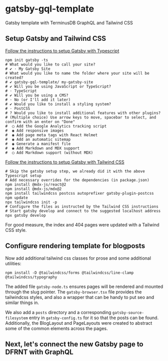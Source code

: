 # gatsby-gql-template
Gatsby template with TerminusDB GraphQL and Tailwind CSS

## Setup Gatsby and Tailwind CSS


[Follow the instructions to setup Gatsby with Typescript](https://www.gatsbyjs.com/docs/how-to/custom-configuration/typescript/)

```
npm init gatsby -ts
# What would you like to call your site?
# ✔ · My Gatsby Site
# What would you like to name the folder where your site will be created?
# ✔ gatsby-gql-template/ my-gatsby-site
# ✔ Will you be using JavaScript or TypeScript?
# · TypeScript
# ✔ Will you be using a CMS?
# · No (or I'll add it later)
# ✔ Would you like to install a styling system?
# · PostCSS
# ? Would you like to install additional features with other plugins?
# (Multiple choice) Use arrow keys to move, spacebar to select, and confirm with an enter on "Done"
#  ◯ Add the Google Analytics tracking script
#  ◉ Add responsive images
#  ◉ Add page meta tags with React Helmet
#  ◉ Add an automatic sitemap
#  ◉ Generate a manifest file
#  ◉ Add Markdown and MDX support
#  ◯ Add Markdown support (without MDX)

```

[Follow the instructions to setup Gatsby with Tailwind CSS](https://tailwindcss.com/docs/guides/gatsby)

```
# Skip the gatsby setup step, we already did it with the above Typescript setup
# Add necessary overrides for the dependencies (in package.json)
npm install @mdx-js/react@2
npm install @mdx-js/mdx@2
npm install tailwindcss postcss autoprefixer gatsby-plugin-postcss
npm update
npx tailwindcss init -p
# Configure the files as instructed by the Tailwind CSS instructions
# Start gatsby develop and connect to the suggested localhost address
npx gatsby develop
```

For good measure, the index and 404 pages were updated with a Tailwind CSS style.

## Configure rendering template for blogposts

Now add additional tailwind css classes for prose and some additional utilities:

```
npm install -D @tailwindcss/forms @tailwindcss/line-clamp @tailwindcss/typography
```


The added file `gatsby-node.ts` ensures pages will be rendered and mounted through the slug pointer. The `gatsby-browser.tsx` file provides the tailwindcss styles, and also a wrapper that can be handy to put seo and similar things in.

We also add a `posts` directory and a corresponding `gatsby-source-filesystem` entry in `gatsby-config.ts` for it so that the posts can be found. Additionally, the BlogLayout and PageLayouts were created to abstract some of the common elements across the pages.

## Next, let's connect the new Gatsby page to DFRNT with GraphQL





